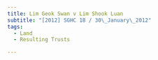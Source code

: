 ```yaml
---
title: Lim Geok Swan v Lim Shook Luan 
subtitle: "[2012] SGHC 18 / 30\_January\_2012"
tags:
  - Land
  - Resulting Trusts

---
```



